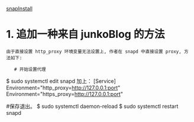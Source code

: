   [snapInstall](https://kuricat.com/gist/snap-install-too-slow-zmbjy)
  
  # 1.  追加一种来自 junkoBlog 的方法

    由于直接设置 http_proxy 环境变量无法设置上, 作者在 snapd 中直接设置 proxy, 方法如下:
    
       # 开始设置代理
$ sudo systemctl edit snapd
加上：
[Service]
Environment="http_proxy=http://127.0.0.1:port"
Environment="https_proxy=http://127.0.0.1:port"

#保存退出。
$ sudo systemctl daemon-reload
$ sudo systemctl restart snapd
